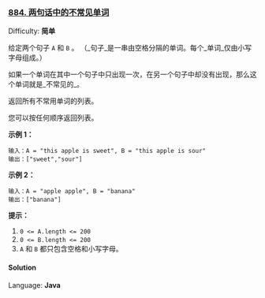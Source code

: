 ### [884\. 两句话中的不常见单词](https://leetcode-cn.com/problems/uncommon-words-from-two-sentences/)

Difficulty: **简单**


给定两个句子 `A` 和 `B` 。 （_句子_是一串由空格分隔的单词。每个_单词_仅由小写字母组成。）

如果一个单词在其中一个句子中只出现一次，在另一个句子中却没有出现，那么这个单词就是_不常见的_。

返回所有不常用单词的列表。

您可以按任何顺序返回列表。

**示例 1：**

```
输入：A = "this apple is sweet", B = "this apple is sour"
输出：["sweet","sour"]
```

**示例 2：**

```
输入：A = "apple apple", B = "banana"
输出：["banana"]
```

**提示：**

1.  `0 <= A.length <= 200`
2.  `0 <= B.length <= 200`
3.  `A` 和 `B` 都只包含空格和小写字母。


#### Solution

Language: **Java**

```java
​
```